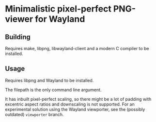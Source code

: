# Minimalistic pixel-perfect PNG-viewer for Wayland

## Building

Requires make, libpng, libwayland-client and a modern C compiler to be installed.

## Usage

Requires libpng and Wayland to be installed.

The filepath is the only command line argument.

It has inbuilt pixel-perfect scaling, so there might be a lot of padding with excentric aspect ratios and downscaling is not supported. For an experimental solution using the Wayland viewporter, see the (possibly outdated) `viewporter` branch.
